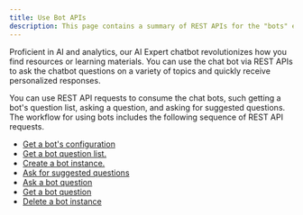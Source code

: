 ```yaml
---
title: Use Bot APIs
description: This page contains a summary of REST APIs for the "bots" endpoint. You can use REST API requests to consume the chat bots.
---
```


<Available since="MicroStrategy ONE (March 2024)" />

Proficient in AI and analytics, our AI Expert chatbot revolutionizes how you find resources or learning materials. You can use the chat bot via REST APIs to ask the chatbot questions on a variety of topics and quickly receive personalized responses.

You can use REST API requests to consume the chat bots, such getting a bot's question list, asking a question, and asking for suggested questions.
The workflow for using bots includes the following sequence of REST API requests.

- [Get a bot's configuration](./get-bot-configuration.md)
- [Get a bot question list.](./get-bot-question-list.md)
- [Create a bot instance.](./create-a-bot-instance.md)
- [Ask for suggested questions](./ask-bot-instance-suggested-question.md)
- [Ask a bot question](./ask-bot-instance-question.md)
- [Get a bot question](./get-a-bot-question.md)
- [Delete a bot instance](./delete-a-bot-instance.md)